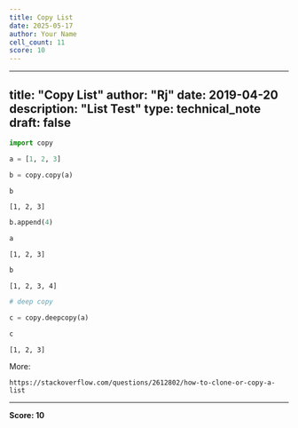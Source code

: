```yaml
---
title: Copy List
date: 2025-05-17
author: Your Name
cell_count: 11
score: 10
---
```


---
title: "Copy List"
author: "Rj"
date: 2019-04-20
description: "List Test"
type: technical_note
draft: false
---

```python
import copy
```


```python
a = [1, 2, 3]
```


```python
b = copy.copy(a)
```


```python
b
```




    [1, 2, 3]




```python
b.append(4)
```


```python
a
```




    [1, 2, 3]




```python
b
```




    [1, 2, 3, 4]




```python
# deep copy

c = copy.deepcopy(a)
```


```python
c
```




    [1, 2, 3]



More:
    
    https://stackoverflow.com/questions/2612802/how-to-clone-or-copy-a-list


---
**Score: 10**